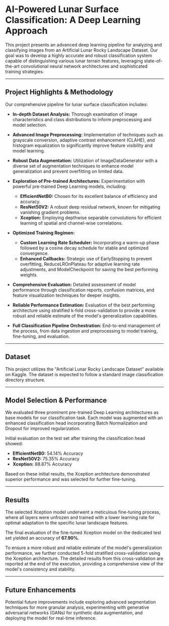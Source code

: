 # AI-Powered Lunar Surface Classification: A Deep Learning Approach

This project presents an advanced deep learning pipeline for analyzing and classifying images from an Artificial Lunar Rocky Landscape Dataset. Our goal was to develop a highly accurate and robust classification system capable of distinguishing various lunar terrain features, leveraging state-of-the-art convolutional neural network architectures and sophisticated training strategies.

---

## Project Highlights & Methodology

Our comprehensive pipeline for lunar surface classification includes:

- **In-depth Dataset Analysis:** Thorough examination of image characteristics and class distributions to inform preprocessing and model selection.

- **Advanced Image Preprocessing:** Implementation of techniques such as grayscale conversion, adaptive contrast enhancement (CLAHE), and histogram equalization to significantly improve feature visibility and model learning.

- **Robust Data Augmentation:** Utilization of ImageDataGenerator with a diverse set of augmentation techniques to enhance model generalization and prevent overfitting on limited data.

- **Exploration of Pre-trained Architectures:** Experimentation with powerful pre-trained Deep Learning models, including:
  - **EfficientNetB0:** Chosen for its excellent balance of efficiency and accuracy.
  - **ResNet50V2:** A robust deep residual network, known for mitigating vanishing gradient problems.
  - **Xception:** Employing depthwise separable convolutions for efficient learning of spatial and channel-wise correlations.

- **Optimized Training Regimen:**
  - **Custom Learning Rate Scheduler:** Incorporating a warm-up phase followed by a cosine decay schedule for stable and optimized convergence.
  - **Enhanced Callbacks:** Strategic use of EarlyStopping to prevent overfitting, ReduceLROnPlateau for adaptive learning rate adjustments, and ModelCheckpoint for saving the best performing weights.

- **Comprehensive Evaluation:** Detailed assessment of model performance through classification reports, confusion matrices, and feature visualization techniques for deeper insights.

- **Reliable Performance Estimation:** Evaluation of the best performing architecture using stratified k-fold cross-validation to provide a more robust and reliable estimate of the model's generalization capabilities.

- **Full Classification Pipeline Orchestration:** End-to-end management of the process, from data ingestion and preprocessing to model training, fine-tuning, and evaluation.

---

## Dataset

This project utilizes the "Artificial Lunar Rocky Landscape Dataset" available on Kaggle. The dataset is expected to follow a standard image classification directory structure.

---

## Model Selection & Performance

We evaluated three prominent pre-trained Deep Learning architectures as base models for our classification task. Each model was augmented with an enhanced classification head incorporating Batch Normalization and Dropout for improved regularization.

Initial evaluation on the test set after training the classification head showed:

- **EfficientNetB0:** 54.14% Accuracy
- **ResNet50V2:** 75.35% Accuracy
- **Xception:** 88.87% Accuracy

Based on these initial results, the Xception architecture demonstrated superior performance and was selected for further fine-tuning.

---

## Results

The selected Xception model underwent a meticulous fine-tuning process, where all layers were unfrozen and trained with a lower learning rate for optimal adaptation to the specific lunar landscape features.

The final evaluation of the fine-tuned Xception model on the dedicated test set yielded an accuracy of **67.90%**.

To ensure a more robust and reliable estimate of the model's generalization performance, we further conducted 5-fold stratified cross-validation using the Xception architecture. The detailed results from this cross-validation are reported at the end of the execution, providing a comprehensive view of the model's consistency and stability.

---

## Future Enhancements

Potential future improvements include exploring advanced segmentation techniques for more granular analysis, experimenting with generative adversarial networks (GANs) for synthetic data augmentation, and deploying the model for real-time inference.
